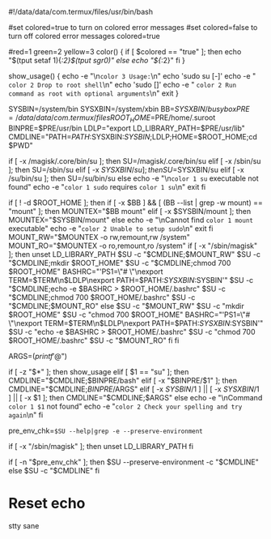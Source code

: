 
#!/data/data/com.termux/files/usr/bin/bash

#set colored=true to turn on colored error messages
#set colored=false to turn off colored error messages
colored=true

#red=1 green=2 yellow=3
color() {
	if [ $colored == "true" ]; then
		echo "$(tput setaf $1)${*:2}$(tput sgr0)"
	else
		echo "${*:2}"
	fi
}

show_usage() {
	echo -e "\n`color 3 Usage:`\n"
	echo 'sudo su [-]'
	echo -e "  `color 2 Drop to root shell`\n"
	echo 'sudo <command> [<args>]'
	echo -e "  `color 2 Run command as root with optional arguments`\n"
	exit
}

SYSBIN=/system/bin
SYSXBIN=/system/xbin
BB=$SYSXBIN/busybox
PRE=/data/data/com.termux/files
ROOT_HOME=$PRE/home/.suroot
BINPRE=$PRE/usr/bin
LDLP="export LD_LIBRARY_PATH=$PRE/usr/lib"
CMDLINE="PATH=$PATH:$SYSXBIN:$SYSBIN;$LDLP;HOME=$ROOT_HOME;cd $PWD"

if [ -x /magisk/.core/bin/su ]; then
	SU=/magisk/.core/bin/su
elif [ -x /sbin/su ]; then
	SU=/sbin/su
elif [ -x $SYSXBIN/su ]; then
	SU=$SYSXBIN/su
elif [ -x /su/bin/su ]; then
	SU=/su/bin/su
else
	echo -e "\n`color 1 su` executable not found"
	echo -e "`color 1 sudo` requires `color 1 su`\n"
	exit
fi

if [ ! -d $ROOT_HOME ]; then
	if [ -x $BB ] && [ $($BB --list | grep -w mount) == "mount" ]; then
		MOUNTEX="$BB mount"
	elif [ -x $SYSBIN/mount ]; then
		MOUNTEX="$SYSBIN/mount"
	else
		echo -e "\nCannot find `color 1 mount` executable"
		echo -e "`color 2 Unable to setup sudo`\n"
		exit
	fi
	MOUNT_RW="$MOUNTEX -o rw,remount,rw /system"
	MOUNT_RO="$MOUNTEX -o ro,remount,ro /system"
	if [ -x "/sbin/magisk" ]; then
		unset LD_LIBRARY_PATH
		$SU -c "$CMDLINE;$MOUNT_RW"
		$SU -c "$CMDLINE;mkdir $ROOT_HOME"
		$SU -c "$CMDLINE;chmod 700 $ROOT_HOME"
		BASHRC="'PS1=\"# \"\nexport TERM=$TERM\n$LDLP\nexport PATH=$PATH:$SYSXBIN:$SYSBIN'"
		$SU -c "$CMDLINE;echo -e $BASHRC > $ROOT_HOME/.bashrc"
		$SU -c "$CMDLINE;chmod 700 $ROOT_HOME/.bashrc"
		$SU -c "$CMDLINE;$MOUNT_RO"
	else
		$SU -c "$MOUNT_RW"
		$SU -c "mkdir $ROOT_HOME"
		$SU -c "chmod 700 $ROOT_HOME"
		BASHRC="'PS1=\"# \"\nexport TERM=$TERM\n$LDLP\nexport PATH=$PATH:$SYSXBIN:$SYSBIN'"
		$SU -c "echo -e $BASHRC > $ROOT_HOME/.bashrc"
		$SU -c "chmod 700 $ROOT_HOME/.bashrc"
		$SU -c "$MOUNT_RO"
	fi
fi

ARGS=$(printf '%q ' "$@")

if [ -z "$*" ]; then
	show_usage
elif [ $1 == "su" ]; then
	CMDLINE="$CMDLINE;$BINPRE/bash"
elif [ -x "$BINPRE/$1" ]; then
	CMDLINE="$CMDLINE;$BINPRE/$ARGS"
elif [ -x $SYSBIN/$1 ] || [ -x $SYSXBIN/$1 ] || [ -x $1 ]; then
	CMDLINE="$CMDLINE;$ARGS"
else
	echo -e "\nCommand `color 1 $1` not found"
	echo -e "`color 2 Check your spelling and try again`\n"
fi

pre_env_chk=`$SU --help|grep -e --preserve-environment`

if [ -x "/sbin/magisk" ]; then
	unset LD_LIBRARY_PATH
fi

if [ -n "$pre_env_chk" ]; then
        $SU --preserve-environment -c "$CMDLINE"
else
        $SU -c "$CMDLINE"
fi

# Reset echo
stty sane
